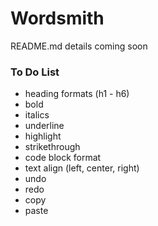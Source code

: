 # Wordsmith
README.md details coming soon

### To Do List
* heading formats (h1 - h6)
* bold
* italics
* underline
* highlight
* strikethrough
* code block format
* text align (left, center, right)
* undo
* redo
* copy
* paste
